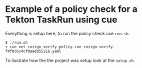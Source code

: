 # Example of a policy check for a Tekton TaskRun using cue

Everything is setup here, to run the policy check use `run.sh`:

```shell
$ ./run.sh 
+ cue vet cosign_verify_policy.cue cosign-verify-f4f0c6c4cf0aadd55216.yaml
```

To ilustrate how the the project was setup look at the `setup.sh`.
